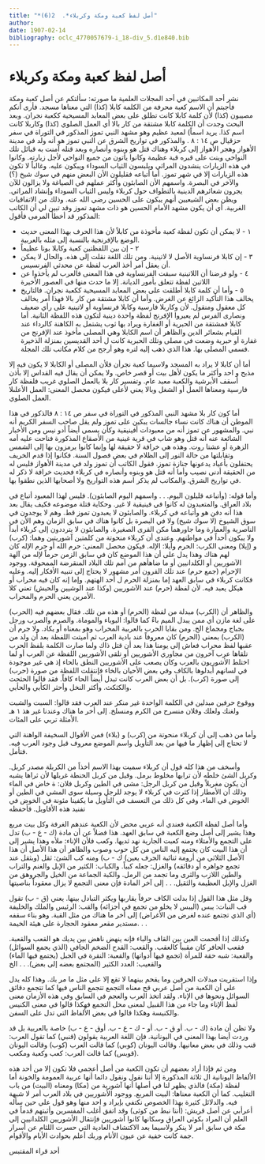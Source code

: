 ```yaml
---
title: "*أصل لفظ كعبة ومكة وكربلاء*.  2(6)"
author: 
date: 1907-02-14
bibliography: oclc_4770057679-i_18-div_5.d1e840.bib
---
```




#  أصل لفظ كعبة ومكة وكربلاء 

 نشر  أحد  المكاتبين في  أحد  المجلات العلمية ما صورته: 
 سألتكم عن أصل كعبة ومكة فأجبتم أن الاسم كعبة محرفة من الكلمة كابلا (كذا) التي معناها مسجد. فأرى أنكم مصيبون (كذا) لأن كلمة كابلا كانت تطلق على بعض المعابد المسيحية ككعبة نجران. وبعد البحث وجدت أن الكلمة كابلا مشتقة من كار بالا أي العمل الصلوي (كذا) وكاربلا كانت اسم كذا. يريد اسماً) لمعبد عظيم وهو مشهد النبي تموز المذكور في التوراة في سفر حزقيال ص  ١٤  :  ٨  . والمذكور في تواريخ الشرق عن النبي تموز هو أنه ولد في مدينة الأهواز وهجر الأهواز إلى كربلاء وهناك قتل هو وبنوه وأنصاره وبعد قتله آمنت به قبائل تلك النواحي وبنت على قبره قبة عظيمة وكانوا يأتون من جميع النواحي لأجل زيارته. وكانوا في هذه الزيارات ينشدون المراثي ويلبسون الثياب السوداء ويبكون عليه. وغالباً لا تكون هذه الزيارات إلا في شهر تموز. أما أتباعه فقليلون الأن البعض منهم في سوك شيخ (؟) والآخر في البصرة. واسمهم الأن الصابئون وأكثر عملهم في الصياغة ولا يزالون للآن يجرون شعائرهم الدينية بالتطواف حول كربلاء وليس الثياب السوداء وإنشاد المراثي. ويظن بعض الشيعيين أنهم يبكون على الحسين رضي الله عنه. وذلك من الاتفاقيات الغربية. أي أن يكون مشهد الأمام الحسين هو ذات مشهد تموز وقد تبين لي أن الكاتب المذكور قد أخطأ المرمى فأقول: 


-  ١  -  لا يمكن أن تكون لفظة كعبة مأخوذة من كابلاً لأن هذا الحرف بهذا المعنى حديث الوضع بالإفرنجية بالنسبة إلى مثله بالعربية. 
-  ٢  -  إن بين اللفظتين كعبة وكابلا بونا عظيماً 
-  ٣  -  إن كابلا فرنساوية الأصل لا لاتينية. ومن تلك اللغة نقلت إلى هذه. والحال لا يمكن أن يعقل أمر أخذ العرب لفظة عن محدثي الفرنسيس. 
-  ٤  -  ولو فرضنا أن اللاتينية سبقت الفرنساوية في هذا المعنى فالعرب لم يأخذوا عن اللاتين لفظة تتعلق بأمور الديانة. إلا ما حدث منها في العصور الأخيرة 
-  ٥  -  وأما أن كلمة كابلا أطلقت على بعض المعابد المسيحية ككعبة نجران. فالتاريخ يخالف هذا التأكيد الزائغ عن الغرض. وأما أن كابلا مشتقة من كار بالا فهذا أمر يخالف كل معقول ومنقول. لأن وكاربلا فارسية وكابلا فرنساوية أو لاتينية على رأي ضعيف   ونصارى الفرس لم يعيروا الإفرنج لفظة واحدة دينية لتكون هذه اللفظة الثانية. أما كابلا فمشتقة   من الحبرية أو الغفارة ويراد بها ثوب يشتمل به الكاهنة كالرداء عند القيام بشعائر الدين والظاهر أن اسم الكابلا وهي المصلى مأخوذ عند الإفرنج من غفارة أو حبرية وضعت في مصلى وتلك الحبرية كانت ل  أحد  القديسين بمنزلة الذخيرة فسمي المصلى بها. هذا الذي ذهب إليه لتره وهو أرجح من كلام مكاتب تلك المجلة. 


 أما أن كابلا لا يراد به المسجد ولاسيما كعبة نجرأن فلأن المصلى أو الكابلا لا يكون فيه إلا مذبح و  احد  وأكثر ما يكون لأهل بيت أو قصر خاص. ولا يمكن أن يقال فيه القداس إلا بأذن أسقف الأبرشية والكعبة معبد عام. وتفسير كار بلا بالعمل الصلوي غريب فلفظة كار فارسية ومعناها العمل أو الشغل وبالا يعني لأعلى فيكون محصل المعنى: العمل الأعلىلا العمل الصلوي. 

 أما كون كار بلا مشهد النبي المذكور في التوراة في سفر ص  ١٤  :  ٨  فالذكور في هذا الموطن أن هناك كانت نساء جالسات يبكين على تموز ولم يقل صاحب السفر الكريم أنه نبي. والمشهور عن تموز أنه من معبودات أفينيقية وكأن يسمى أيضاً أدو نيس ومن الأخبار الشائعة عنه أنه قتل وهو شاب في قرية غينية من الأصقاع المذكورة فناحت عليه أمه الزهرة أو عشتا روت. وهذه هي خرافة لا حقيقة لها وإنما كانوا يرمزون بها إلى الشمس وتقابلتها من حالة النور إلى الظلام في بعض فصول السنة. فكانوا إذا قدم الخريف يحتفلون بأعياد يدعونها جنازة تموز. فقول الكاتب أن تموز ولد في مدينة الأهواز فليس له من الحقيقة أدنى نصيب وأما أنه قتل هو وبنوه وأنصاره في كربلاء فحديث خرافة لا ذكر له في تواريخ الشرق. والمكاتب لم يذكر اسم هذه التواريخ ولا أصحابها الذين نطقوا بها. 

 وأما قوله: (وأتباعه قليلون اليوم. . . واسمهم اليوم الصابئون). فليس لهذا المعبود أتباع في بلاد العراق. والمتعبدون له كانوا في فينيقية لا غير. وحكاية قتلة موضوعه فكيف يقال بعد هذا أنه دفن هو وأتباعه في كربلاء. والصابئون لا يعبدون تموز قط. وهم لا يوجدون في سوق الشيوخ (لا سوك شيخ) ولا في البصرة بل كانوا هناك في سابق الزمان وهم الأن في الناصرية والعمارة وما جاورهما مكن القرى الصغيرة. والصابئون لا يترددون إلى كربلاء أبداً ولا يبكون أحداً في مواطنهم.   وعندي أن كربلاء منحوتة من كلمتين آشوريتين وهما: (كرب) و (إيلا) ومعنى الكرب: الحرم وأيلا: الإله. فيكون محصل المعنى: حرم الله أو حرم الإله كان لهم هناك وهذا يدل على أن هذا الموضع كان في سابق الزمن حرماً لإله من آلهة   الآشوريين أو الكلدانيين أو ما ضاهأهم من أمم تلك البلاد المنقرضة الممحوقة. ووجود الإحرام (جمع حرم) عند تلك القرون أمر مشهور لا يحتاج إلى تنبيه الأفكار إليه. وعليه فكانت كربلاء في سابق العهد إما بمنزلة الحرم ل  أحد  الهتهم. وإما إنه كان فيه محراب أو هيكل يعبد فيه. لأن لفظة (حرم) عند الآشوريين (وكذا عند الوشيين والحبش) تعني كلا الأمرين يعني الحرم والمحراب. 

 والظاهر أن (الكرب) مبدلة من لفظة (الحرم) أو هذه من تلك. فقال بعضهم فيه (الحرب) على لغة مازن أي ممن يبدل الميم باءً كما قالوا: البوباء والموماة. والصرم والصرب ورجل بجباج ومجماع الخ. ومن بقايا الحرب بالعربية المحراب وهو بمعناه أو يكاد. ولا جرم أن (الكرب) بمعنى (الحرم) كان معروفاً عند بادية العرب ثم أميتت اللفظة بعد أن ولد من عقبها لفظ محراب فعاش إلى يومنا هذا بعد أن قتل ذاك ولما صارت الكلمة بلفظ الحرب تلقاها عرب آخرون من مجاوري الأشوريين أو تلقى الأشوريين اللفظة عن العرب أو لما اختلط الأشوريون بالعرب وكان يصعب على الأشوريين النطق بالحاء إذ هي غير موجودة في لسانهم أبدلوها بالكاف وفي بعض الأحيان بالخاء فإنتقلت اللفظة من صورة (حرب) إلى صورة (كرب). بل أن بعض العرب كانت تبدل أيضاً الحاء كافاً. فقد قالوا الحثحث والكثكث. وأكثر النخل وأحثر الكأبي والحأبي. 

 ووقوع حرفين مبدلين في الكلمة الواحدة غير منكر عند العرب فقد قالوا: السبت والشبت ولغنك ولعلك وفلان منسرح من الكرم ومنسلخ. إلى أخر ما هناك وعندنا غير هذ  ١  هـ الأمثلة تربي على المئات. 

 وأما من ذهب إلى أن كربلاء منحوتة من (كرب) و (بلاء) فمن الأقوال السخيفة الواهنة التي لا تحتاج إلى إظهار ما فيها من بعد التأويل واسم الموضع معروف قبل وجود العرب فيه. فتأمل. 

 وأسخف من هذا كله قول أن كربلاء سميت بهذا الاسم أخذاً من الكربلة مصدر كربل. وكربل الشئ خلطه لأن ترابها مخلوط برمل. وقيل من كربل الحنطة غربلها لأن ثراها   يشبه أن يكون مغربلاً وقيل من كربل الرجل: مشى في الطين وكربل فلان: ة خاض في الماء وذلك أن الأمطار إذا كثرت في كربلاء لا يوجد للرجل وسيلة سوى المشي في الطين أو الخوض في الماء. وفي كل ذلك من التعسف في التأويل ما يكفينا مئونة في الخوض في تفنيد هذه الأقاويل. فأحفظه 

 وأما أصل لفظة الكعبة فعندي أنه عربي محض لأن الكعبة عندهم الغرفة وكل بيت   مربع وهذا يشير إلى أصل وضع الكعبة في سابق العهد. هذا فضلاً عن أن مادة (ك - ع - ب) تدل على التجمع والأمتلاء ومنه كعبت الجارية نهد ثديها. وكعب فلأن الإناء: ملأه وهذا يشير إلى أن هذا البيت كان يجتمع إليه الناس من كل حوب وصوب والظاهر أن هذا الأصل أن هذا الأصل الثلاثي من أرومة ثنائية الجرف يعين) ك - ب) ومنه كب الشئ: ثقل (وبثقل عند تجمع جواهره أو دقائقه) والغزل: جعله كبباً. والكباب: الكثير من الإبل والغنم والتراب والطين اللازب والثرى وما تجمد من الرمل. والكبة الجماعة من الخيل والجروهق من الغزل والإبل العظيمة والثقيل. . . إلى آخر المادة فإن معنى التجمع لا يزال معقوداً بناصيتها 

 وقل مثل هذا القول إذا بدلت الكاف حرفاً يقاربها ويكثر التبادل بينها. يعني (ق - ب) تقول قب النبات: يبس (اليبس لا يخلو من تجمع في أجزائه) والقب: الرئيس والملك والخليفة (أي الذي تجتمع عنده لغرض من الأغراض) إلى أخر ما هناك من مثل القبة. وهو بناء سقفه مستدير مقعر معقود الحجارة على هيئة الخيمة. . . 

 وكذلك إذا أقحمت العين بين القاف والباء فإنه ينهض ناهض بين يديك هو القعب والقعبة. فقعب الحافر كان مقبباً كالعقب. والقعب: القدح الضخم الجافي (الذي يجمع السوائل) والقعبة: شبه حقة للمرأة (تجمع فيها أدواتها) والقعبة: النقرة في الجبل (يجتمع فيها الماء) والقعيب: العدد الكثير (المجتمع بعضه إلى بعض). . . الخ 

 وإذا استقريت مبدلات الحرفين وما يقحم بينهما لا تقع إلا على مثل ما مر بك. وهذا كله يدل على أن الكعبة من أصل عربي قح معناه التجمع تتجمع الناس فيها كما تتجمع دقائق السوائل ونحوها في الإناء. ولقد اتخذ العرب والعجم في السابق وفي هذه الأزمان معنى لفظ الإناء وما جاء من هذا القبيل لمعنى محل التجمع فهكذا قالوا في معنى الكنيس   والكنيسة وهكذا قالوا في بعض الألفاظ التي تدل على السفن. 

 ولا تظن أن مادة (ك - ب. أو ق - ب. أو - ك - ع - ب. أوق - ع - ب) خاصة بالعربية بل قد وردت أيضا بهذا المعنى في اليونانية. فإن اللغة العربية يقولون (قنبي) كما تقول العرب: قنب وذلك في بعض معانيها. وقالت اليونان (كوبي) كما قالت العرب (كوب) وقالت اليونان (قوبس) كما قالت العرب: كعب وكعبة ومكعب. 

 ومن ثم فإذا أراد بعضهم أن تكون الكعبة من أصل أعجمي فلا تكون إلا من  أحد  هذه الألفاظ اليونانية ال  ثلاثة  المذكورة إلا أننا نقول ونقول دائما أنها عربية العمومة والخونة أما لفظة (مكة) فالذي يظهر لنا في أصلها أنها آشورية من (مكا) ومعناه (البيت) من باب التغليب. كما أن الكعبة معناها: البيت المربع. ووجود الأشوريين في بلاد   العرب أمر لا شبهة فيه. والدلائل كثيرة بهذا الخصوص نكتفي بإيراد و  احد  منها وهو قول علي حين سأله أعرأبي عن أصل قريش: (أننا نبط من كوثى) وقد اتفق أغلب المفسرين وأثبتهم قدماً في العلم أن المراد بكوثى العراق وسكانها كانوا أشوريين فإنتقال الأشوريين الكلدانيين إلى مكة في سابق أمر لا ينكر ولاسيما بعد الاكتشاف العادية التي حسرت اللثام عن أسرار جمة كانت خفية عن عيون الأنام وربك أعلم بحوادث الأيام والأقوام. 

 أحد قراء  المقتبس 
